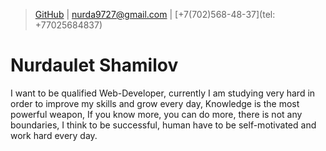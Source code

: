 > [GitHub](https://github.com/nurdared) |
[nurda9727@gmail.com](mailto:nurda9727@gmail.com) | 
[+7(702)568-48-37](tel: +77025684837)

# Nurdaulet Shamilov 
I want to be qualified Web-Developer, currently I am studying very hard in order to improve my skills and grow every day, Knowledge is the most powerful weapon, If you know more, you can do more, there is not any boundaries, I think to be successful, human have to be self-motivated and work hard every day.